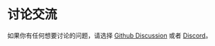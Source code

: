# 讨论交流

如果你有任何想要讨论的问题，请选择 [Github Discussion](https://github.com/ctf-wiki/ctf-wiki/discussions) 或者 [Discord](https://discord.gg/ekv7WDa9pq)。